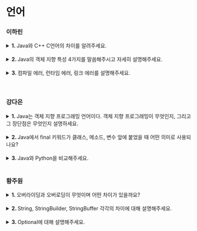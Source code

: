 # 언어

### 이하린
<details>
   <summary> <b>1. </b> Java와 C++ C언어의 차이를 알려주세요. </summary> <br />
<div>

- C언어와 C++ 언어는 메모리 할당과 해제를 수동으로 처리해야 합니다. 
- 하지만 Java는 가비지 컬렉션을 통해 자동으로 더 이상 사용되지 않는 객체를 정리하여 메모리 누수를 방지할 수 있습니다.
      
</div>
</details>
<br />

<details>
   <summary> <b>2. </b> Java의 객체 지향 특성 4가지를 말씀해주시고 자세히 설명해주세요. </summary> <br />
<div>
      
- Java의 객체 지향 특징은 추상화, 다형성, 상속, 캡슐화 가 있습니다. 
- 추상화란 객체들의 공통적인 데이터와 기능을 도출하는 것입니다. 예를 들어 Class 기능이 있습니다.
- 다형성이란 하나의 메소드나 클래스가 다양한 방법으로 동작하는 것을 말합니다. 오버라이딩이나 오버로딩을 통하여 한 요소에 여러 개념을 넣어 놓은 것입니다.
- 상속은 새로운 클래스가 기존의 클래스의 자료와 연산을 이용하게 해주는 것입니다. 공통적으로 필요한 성격을 가장 기본적인 클래스로 정의해두고, 상속받아 사용하여 중복을 최소화합니다.
- 캡슐화는 객체가 맡은 역할을 수행하기 위한 하나의 목적을 위해 데이터와 기능을 묶는 것을 말합니다. public, protected, private라는 접근 제한자를 통해 클래스에 담는 내용 중 중요한 데이터나 기능을 외부에서 접근하지 못하도록 합니다.

</div>
</details>
<br />

<details>
   <summary> <b>3. </b> 컴파일 에러, 런타임 에러, 링크 에러를 설명해주세요. </summary> <br />
<div>
      
- 컴파일 에러는 프로그램의 실행을 막는 오류입니다. 컴파일러가 이해하지 못하는 코드를 발견하면 컴파일 오류가 발생합니다. 대부분의 컴파일러 오류는 문법적인 오류 때문에 발생합니다.
- 런타임 에러는 프로그램 실행 중에 발생하는 오류입니다. 이러한 오류는 0으로 나누는 경우, Null Point 에러 등 일반적으로 프로그램에서 수행할 수 없는 작업을 시도할 때 발생합니다.
- 링크 에러는 흩어진 소스 코드 파일들을 컴파일한 뒤 각자 연결할 때 발생하는 에러입니다. 어딘가에 선언되어 있는 헤더 파일이나 다른 코드 파일이 실제로 존재하지 않을 때 이러한 오류가 발생합니다.
  
</div>
</details>
<br />
<br />

### 강다은
<details>
   <summary> <b>1. </b> Java는 객체 지향 프로그래밍 언어이다. 객체 지향 프로그래밍이 무엇인지, 그리고 그 장단점은 무엇인지 설명하세요. </summary> <br />
<div>
      
- 객체 지향 프로그래밍은 데이터를 추상화시켜 객체로 만들고 객체들 간 상호작용을 로직으로 구현하는 방식이다.
- 장점으로는 코드의 재사용성이 높고, 유지보수가 쉽다.
- 단점으로는 설계 단계에 많은 시간을 소모해야 하며, 실행 속도가 느리다.

</div>
</details>
<br />

<details>
   <summary> <b>2. </b> Java에서 final 키워드가 클래스, 메소드, 변수 앞에 붙었을 때 어떤 의미로 사용되나요? </summary> <br />
<div>
      
- final class는 다른 클래스가 상속받지 못한다.
- final method는 상위 클래스의 메소드로 사용되었을 경우 자식 클래스가 오버라이드하지 못한다.
- final variable은 변하지 않는 상수 값이다.

</div>
</details>
<br />

<details>
   <summary> <b>3. </b> Java와 Python을 비교해주세요. </summary> <br />
<div>
      
- Java는 정적인 데이터 타입 명시가 필요하지만, Python은 데이터 타입이 동적으로 입력되는 즉 런타임에 의해 타입이 결정된다.
- Java는 컴파일링 언어로 한 번에 컴파일 되지만, Python은 인터프리터 언어로 한 줄씩 컴파일링된다.오후 8:58 2023-09-13

</div>
</details>
<br />

### 황주원
<details>
   <summary> <b>1. </b> 오버라이딩과 오버로딩이 무엇이며 어떤 차이가 있을까요? </summary> <br />
<div>
      
- 오버라이딩은 상위 클래스의 메소드를 재정의 하는 것을 의미합니다. 또한, 런타임 다형성이기도 합니다.
- 오버로딩은 같은 클래스 내에서 동일한 메소드 이름을 가지지만, 매개변수의 타입, 개수가 다르게 구현할 수 있는 것을 의미합니다. 또한, 컴파일 타임 다형성이기도 합니다. 따라서 오버라이딩 될 수 있습니다.

</div>
</details>
<br />

<details>
   <summary> <b>2. </b> String, StringBuilder, StringBuffer 각각의 차이에 대해 설명해주세요. </summary> <br />
<div>
      
- String은 불변입니다. StringBuilder와 StringBuffer는 가변타입입니다.
- StringBuilder와 StringBuffer는 Thread-safe 여부의 차이가 있습니다. StringBuilder는 Thread-safe하지 않습니다. 따라서 Multi-Thread 환경에서 사용할 때는 StringBuffer를 사용합니다.

</div>
</details>
<br />

<details>
   <summary> <b>3. </b> Optional에 대해 설명해주세요. </summary> <br />
<div>
      
- Optional은 null이 될 수도 있는 객체를 감싸고 있는 일종의 래퍼 클래스입니다. 따라서, Optional 객체를 이용하면 복잡한 조건문 없이도 null값으로 인해 발생하는 예외를 처리할 수 있습니다.

</div>
</details>
<br />
